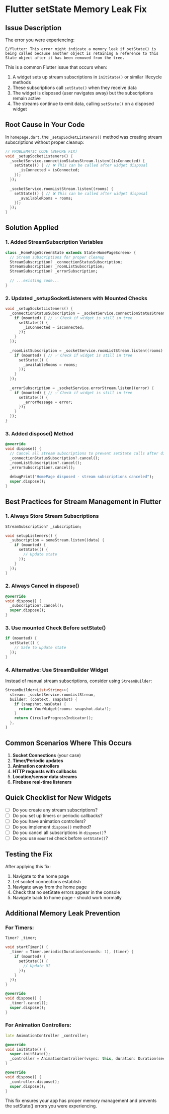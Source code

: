 # Flutter setState Memory Leak Fix

## Issue Description
The error you were experiencing:
```
E/flutter: This error might indicate a memory leak if setState() is being called because another object is retaining a reference to this State object after it has been removed from the tree.
```

This is a common Flutter issue that occurs when:
1. A widget sets up stream subscriptions in `initState()` or similar lifecycle methods
2. These subscriptions call `setState()` when they receive data
3. The widget is disposed (user navigates away) but the subscriptions remain active
4. The streams continue to emit data, calling `setState()` on a disposed widget

## Root Cause in Your Code
In `homepage.dart`, the `_setupSocketListeners()` method was creating stream subscriptions without proper cleanup:

```dart
// PROBLEMATIC CODE (BEFORE FIX)
void _setupSocketListeners() {
  _socketService.connectionStatusStream.listen((isConnected) {
    setState(() { // ❌ This can be called after widget disposal
      _isConnected = isConnected;
    });
  });
  
  _socketService.roomListStream.listen((rooms) {
    setState(() { // ❌ This can be called after widget disposal
      _availableRooms = rooms;
    });
  });
}
```

## Solution Applied

### 1. Added StreamSubscription Variables
```dart
class _HomePageScreenState extends State<HomePageScreen> {
  // Stream subscriptions for proper cleanup
  StreamSubscription? _connectionStatusSubscription;
  StreamSubscription? _roomListSubscription;
  StreamSubscription? _errorSubscription;
  
  // ...existing code...
}
```

### 2. Updated _setupSocketListeners with Mounted Checks
```dart
void _setupSocketListeners() {
  _connectionStatusSubscription = _socketService.connectionStatusStream.listen((isConnected) {
    if (mounted) { // ✅ Check if widget is still in tree
      setState(() {
        _isConnected = isConnected;
      });
    }
  });
  
  _roomListSubscription = _socketService.roomListStream.listen((rooms) {
    if (mounted) { // ✅ Check if widget is still in tree
      setState(() {
        _availableRooms = rooms;
      });
    }
  });
  
  _errorSubscription = _socketService.errorStream.listen((error) {
    if (mounted) { // ✅ Check if widget is still in tree
      setState(() {
        _errorMessage = error;
      });
    }
  });
}
```

### 3. Added dispose() Method
```dart
@override
void dispose() {
  // Cancel all stream subscriptions to prevent setState calls after disposal
  _connectionStatusSubscription?.cancel();
  _roomListSubscription?.cancel();
  _errorSubscription?.cancel();
  
  debugPrint("HomePage disposed - stream subscriptions canceled");
  super.dispose();
}
```

## Best Practices for Stream Management in Flutter

### 1. Always Store Stream Subscriptions
```dart
StreamSubscription? _subscription;

void setupListeners() {
  _subscription = someStream.listen((data) {
    if (mounted) {
      setState(() {
        // Update state
      });
    }
  });
}
```

### 2. Always Cancel in dispose()
```dart
@override
void dispose() {
  _subscription?.cancel();
  super.dispose();
}
```

### 3. Use mounted Check Before setState()
```dart
if (mounted) {
  setState(() {
    // Safe to update state
  });
}
```

### 4. Alternative: Use StreamBuilder Widget
Instead of manual stream subscriptions, consider using `StreamBuilder`:

```dart
StreamBuilder<List<String>>(
  stream: _socketService.roomListStream,
  builder: (context, snapshot) {
    if (snapshot.hasData) {
      return YourWidget(rooms: snapshot.data!);
    }
    return CircularProgressIndicator();
  },
)
```

## Common Scenarios Where This Occurs

1. **Socket Connections** (your case)
2. **Timer/Periodic updates**
3. **Animation controllers**
4. **HTTP requests with callbacks**
5. **Location/sensor data streams**
6. **Firebase real-time listeners**

## Quick Checklist for New Widgets

- [ ] Do you create any stream subscriptions?
- [ ] Do you set up timers or periodic callbacks?
- [ ] Do you have animation controllers?
- [ ] Do you implement `dispose()` method?
- [ ] Do you cancel all subscriptions in `dispose()`?
- [ ] Do you use `mounted` check before `setState()`?

## Testing the Fix

After applying this fix:
1. Navigate to the home page
2. Let socket connections establish
3. Navigate away from the home page
4. Check that no setState errors appear in the console
5. Navigate back to home page - should work normally

## Additional Memory Leak Prevention

### For Timers:
```dart
Timer? _timer;

void startTimer() {
  _timer = Timer.periodic(Duration(seconds: 1), (timer) {
    if (mounted) {
      setState(() {
        // Update UI
      });
    }
  });
}

@override
void dispose() {
  _timer?.cancel();
  super.dispose();
}
```

### For Animation Controllers:
```dart
late AnimationController _controller;

@override
void initState() {
  super.initState();
  _controller = AnimationController(vsync: this, duration: Duration(seconds: 1));
}

@override
void dispose() {
  _controller.dispose();
  super.dispose();
}
```

This fix ensures your app has proper memory management and prevents the setState() errors you were experiencing.
